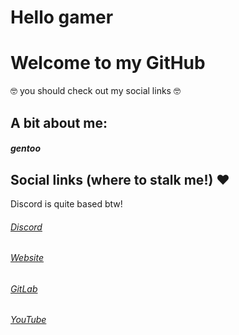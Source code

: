 # Hello gamer
# Welcome to my GitHub
🤓 you should check out my social links 🤓

## A bit about me:
##### gentoo

## Social links (where to stalk me!) ❤️
Discord is quite based btw!
###### [Discord](https://discord.gg/h5MEDUxDpz)
###### [Website](https://scrv.xyz)
###### [GitLab](https://gitlab.com/sprmcell)
###### [YouTube](https://youtube.com/spermcell)
